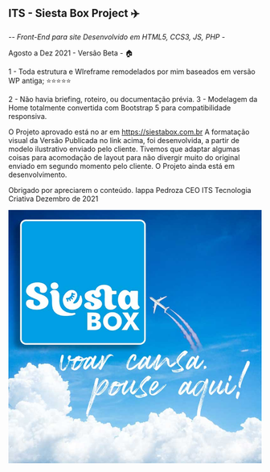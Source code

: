 ## ITS - Siesta Box Project :airplane:

_-- Front-End para site Desenvolvido em HTML5, CCS3, JS, PHP -_

Agosto a Dez 2021 - Versão Beta - :house:

1 - Toda estrutura e WIreframe remodelados por mim baseados em versão WP antiga; :star::star::star::star::star:

2 - Não havia briefing, roteiro, ou documentação prévia.
3 - Modelagem da Home totalmente convertida com Bootstrap 5 para compatibilidade responsiva.

O Projeto aprovado está no ar em https://siestabox.com.br
A formatação visual da Versão Publicada no link acima, foi desenvolvida, a partir de modelo ilustrativo enviado pelo cliente. Tivemos que adaptar algumas coisas para acomodação de layout para não divergir muito do original enviado em segundo momento pelo cliente.
O Projeto ainda está em desenvolvimento.

Obrigado por apreciarem o conteúdo.
Iappa Pedroza
CEO
ITS Tecnologia Criativa
Dezembro de 2021

<img src="/versionBeta/img/about.jpg" width="auto">



 
